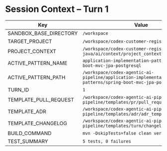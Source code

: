 # Session Context – Turn 1

| Key | Value |
| --- | ----- |
| SANDBOX_BASE_DIRECTORY | `/workspace` |
| TARGET_PROJECT | `/workspace/codex-customer-registration-java` |
| PROJECT_CONTEXT | `/workspace/codex-customer-registration-java/ai/context/project_context.md` |
| ACTIVE_PATTERN_NAME | `application-implementation-patterns/spring-boot-mvc-jpa-postgresql` |
| ACTIVE_PATTERN_PATH | `/workspace/codex-agentic-ai-pipeline/application-implementation-patterns/spring-boot-mvc-jpa-postgresql` |
| TURN_ID | `1` |
| TEMPLATE_PULL_REQUEST | `/workspace/codex-agentic-ai-pipeline/agentic-pipeline/templates/pr/pull_request_template.md` |
| TEMPLATE_ADR | `/workspace/codex-agentic-ai-pipeline/agentic-pipeline/templates/adr/adr_template.md` |
| TEMPLATE_CHANGELOG | `/workspace/codex-agentic-ai-pipeline/agentic-pipeline/templates/turn/changelog.md` |
| BUILD_COMMAND | `mvn -DskipTests=false clean verify` |
| TEST_SUMMARY | `5 tests, 0 failures` |
